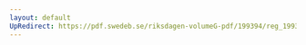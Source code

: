 ```yaml
---
layout: default
UpRedirect: https://pdf.swedeb.se/riksdagen-volumeG-pdf/199394/reg_199394/reg_199394_0411.pdf
---
```

